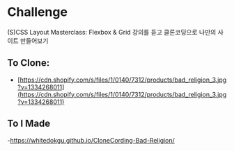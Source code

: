 # Challenge

(S)CSS Layout Masterclass: Flexbox & Grid 강의를 듣고 클론코딩으로 나만의 사이트 만들어보기

## To Clone:

- [https://cdn.shopify.com/s/files/1/0140/7312/products/bad_religion_3.jpg?v=1334268011](https://cdn.shopify.com/s/files/1/0140/7312/products/bad_religion_3.jpg?v=1334268011)




## To I Made

-https://whitedokgu.github.io/CloneCording-Bad-Religion/

